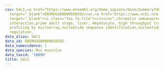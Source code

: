```yaml
---
csv: Sdc1,<a href="https://www.ensembl.org/Homo_sapiens/Gene/Summary?db=core;g=ENSMUSG00000020592"
  target="_blank">ENSMUSG00000020592</a>,<a href="https://www.ncbi.nlm.nih.gov/pubmed/23834426"
  target="_blank"><i class="fas fa-file"></i></a>",chromatin immunoprecipitation assay,direct
  interaction,prime adult stage, liver, Hepatocyte, high throughput transcription
  profiling by microarray,nucleotide sequence identification,nucleotide sequence identification,transcriptional
  regulation,
data_alias: Sdc1
data_id: ENSMUSG00000020592
data_numevidence: 1
data_species: Mus musculus
data_taxid: '10090'
title: Sdc1
---
```

